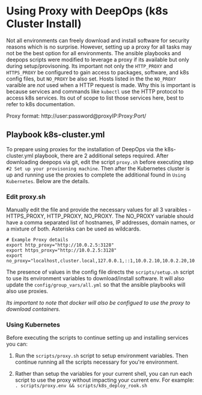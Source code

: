 Using Proxy with DeepOps (k8s Cluster Install)
======================

Not all environments can freely download and install software for security reasons which is no surprise. However, setting up a proxy for all tasks may not be the best option for all environments. The ansible playbooks and deepops scripts were modified to leverage a proxy if its available but only during setup/provisoning. Its important not only the `HTTP_PROXY` and `HTTPS_PROXY` be configured to gain access to packages, software, and k8s config files, but `NO_PROXY` be also set. Hosts listed in the the `NO_PROXY` varaible are *not* used when a HTTP request is made. Why this is important is because services and commands like `kubectl` use the HTTP protocol to access k8s services. Its out of scope to list those services here, best to refer to k8s documentation.

Proxy format: http://user:password@proxyIP:Proxy:Port/


Playbook k8s-cluster.yml
----------

To prepare using proxies for the installation of DeepOps via the k8s-cluster.yml playbook, there are 2 additional seteps required. After downloading deepops via git, edit the script `proxy.sh` before executing step `#2 Set up your provisoning machine`. Then after the Kubernetes cluster is up and running use the proxies to complete the additional found in `Using Kubernetes`. Below are the details. 

### Edit proxy.sh
Manually edit the file and provide the necessary values for all 3 varaibles - HTTPS_PROXY, HTTP_PROXY, NO_PROXY. The NO_PROXY variable should have a comma separated list of hostnames, IP addresses, domain names, or a mixture of both. Asterisks can be used as wildcards.

```
# Example Proxy details
export http_proxy="http://10.0.2.5:3128"
export https_proxy="http://10.0.2.5:3128"
export no_proxy="localhost,cluster.local,127.0.0.1,::1,10.0.2.10,10.0.2.20,10.0.2.30" 
```

The presence of values in the config file directs the `scripts/setup.sh` script to use its environment variables to download/install software. It will also update the `config/group_vars/all.yml` so that the ansible playbooks will also use proxies. 

_Its important to note that docker will also be configued to use the proxy to download containers._

### Using Kubernetes

Before executing the scripts to continue setting up and installing services you can:

1. Run the `scripts/proxy.sh` script to setup environment variables. Then continue running all the scripts necessary for you're environment. 

2. Rather than setup the variables for your current shell, you can run each script to use the proxy without impacting your current env. For example:
`. scripts/proxy.env && scripts/k8s_deploy_rook.sh`
